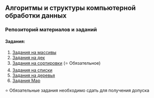 ## Алгоритмы и структуры компьютерной обработки данных

### Репозиторий материалов и заданий

#### Задания:

1. [Задания на массивы](tasks/task-arrays)
2. [Задания на дек](tasks/deque)
3. [Задания на сортировки](tasks/sort) (⭐ Обязательное)
4. [Задания на списки](tasks/list)
5. [Задания на деревья](tasks/tree)
6. [Задания Map](tasks/map)

⭐ Обязательные задания необходимо сдать для получения допуска